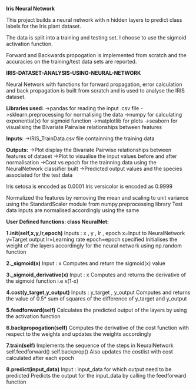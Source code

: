 **Iris Neural Network**

This project builds a neural network with n hidden layers to predict class labels for the Iris plant dataset.

The data is split into a training and testing set. I choose to use the sigmoid activation function.

Forward and Backwards propogation is implemented from scratch and the accuracies on the training/test data sets are reported.

**IRIS-DATASET-ANALYSIS-USING-NEURAL-NETWORK**

Neural Network with functions for forward propagation, error calculation and back propagation is built from scratch and is used to analyse the IRIS dataset.

**Libraries used:**
->pandas for reading the input .csv file
->sklearn.preprocessing for normalising the data
->numpy for calculating exponential(x) for sigmoid function
->matplotlib for plots
->seaborn for visualising the Bivariate Pairwise relationships between features

**Inputs**:
->IRIS_TrainData.csv file containning the training data

**Outputs:**
->Plot display the Bivariate Pairwise relationships between features of dataset
->Plot to visualise the input values before and after normalisation
->Cost vs epoch for the trainning data using the NeuralNetwork classifier built
->Predicted output values and the species associated for the test data

Iris setosa is encoded as 0.0001
Iris versicolor is encoded as 0.9999

Normalized the features by removing the mean and scaling to unit variance using the StandardScaler module from numpy.preprocessing library
Test data inputs are normalised accordingly using the same

**User Defined functions: class NeuralNet:**

**1.init(self,x,y,lr,epoch)**
Inputs : x , y , lr , epoch
x=Input to NeuralNetwork
y=Target output
lr=Learning rate
epoch=epoch specified
Initialises the weight of the layers accordingly for the neural network using np.random function

**2._sigmoid(x)**
Input : x
Computes and return the sigmoid(x) value

**3._sigmoid_derivative(x)**
Input : x
Computes and returns the derivative of the sigmoid function i.e x(1-x)

**4.cost(y_target,y_output)**
Inputs : y_target , y_output
Computes and returns the value of 0.5* sum of squares of the difference of y_target and y_output

**5.feedforward(self)**
Calculates the predicted output of the layers by using the activation function

**6.backpropogation(self)**
Computes the derivative of the cost function with respect to the weights and updates the weights accordingly

**7.train(self)**
Implements the sequence of the steps in NeuralNetwork
self.feedforward()
self.backprop()
Also updates the costlist with cost calculated after each epoch

**8.predict(input_data)**
Input : input_data for which output need to be predicted
Predicts the output for the input_data by calling the feedforward function
